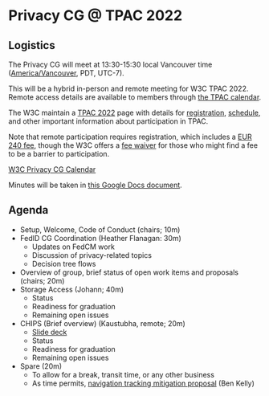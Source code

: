 # Privacy CG @ TPAC 2022

## Logistics

The Privacy CG will meet at 13:30-15:30 local Vancouver time ([America/Vancouver](https://www.timeanddate.com/worldclock/canada/vancouver), PDT, UTC-7).

This will be a hybrid in-person and remote meeting for W3C TPAC 2022.  Remote access details are available to members through [the TPAC calendar](https://www.w3.org/events/meetings/5c485220-8b07-4574-83d8-47a55b50ed1d).

The W3C maintain a [TPAC 2022](https://www.w3.org/2022/09/TPAC/) page with details for [registration](https://www.w3.org/register/tpac2022), [schedule](https://www.w3.org/calendar/tpac2022/), and other important information about participation in TPAC.

Note that remote participation requires registration, which includes a [EUR 240 fee](https://www.w3.org/2022/09/TPAC/registration.html#fees), though the W3C offers a [fee waiver](https://www.w3.org/2022/09/TPAC/registration.html#waiver) for those who might find a fee to be a barrier to participation.

[W3C Privacy CG Calendar](https://www.w3.org/groups/cg/privacycg/calendar)

Minutes will be taken in [this Google Docs document](https://docs.google.com/document/d/1DZEhS1UHJ1PKxt5ZwKmn5LZ4bo10UFyNXeLp2dUuzRM/edit#).

## Agenda

* Setup, Welcome, Code of Conduct (chairs; 10m)
* FedID CG Coordination (Heather Flanagan: 30m)
  * Updates on FedCM work
  * Discussion of privacy-related topics
  * Decision tree flows
* Overview of group, brief status of open work items and proposals (chairs; 20m)
* Storage Access (Johann; 40m)
  * Status
  * Readiness for graduation
  * Remaining open issues
* CHIPS (Brief overview) (Kaustubha, remote; 20m)
  * [Slide deck](https://drive.google.com/file/d/1wSUfOb7BIjtmsO6TdxyBMmw3RUQqCtGa/view)
  * Status
  * Readiness for graduation
  * Remaining open issues
* Spare (20m)
  * To allow for a break, transit time, or any other business
  * As time permits, [navigation tracking mitigation proposal](https://github.com/wanderview/bounce-tracking-mitigations/blob/main/explainer.md) (Ben Kelly)
